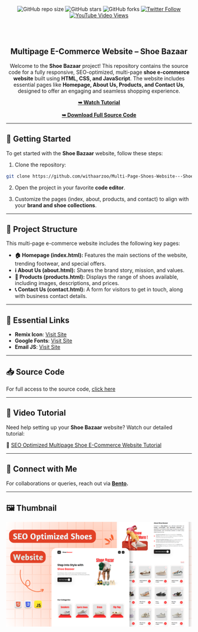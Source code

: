 <div align="center">
  
![GitHub repo size](https://img.shields.io/github/repo-size/withaarzoo/Multi-Page-Shoes-Website---ShoeBazaar)
![GitHub stars](https://shields.io/github/stars/withaarzoo/Multi-Page-Shoes-Website---ShoeBazaar?style=social)
![GitHub forks](https://shields.io/github/forks/withaarzoo/Multi-Page-Shoes-Website---ShoeBazaar?style=social)
[![Twitter Follow](https://shields.io/twitter/follow/withaarzoo?style=social)](https://twitter.com/intent/follow?screen_name=withaarzoo)
[![YouTube Video Views](https://shields.io/youtube/views/SAu7e09vXoQ?style=social)](https://youtu.be/LA8eVJYYdzQ)

  <br />
  <br />

  <h2 align="center">Multipage E-Commerce Website – Shoe Bazaar</h2>

Welcome to the **Shoe Bazaar** project! This repository contains the source code for a fully responsive, SEO-optimized, multi-page **shoe e-commerce website** built using **HTML, CSS, and JavaScript**. The website includes essential pages like **Homepage, About Us, Products, and Contact Us**, designed to offer an engaging and seamless shopping experience.

  <div>
    <a href="https://youtu.be/LA8eVJYYdzQ"><strong>➥ Watch Tutorial</strong></a>
    <br>
    <br>
    <a href="https://t.me/withaarzoo"><strong>➥ Download Full Source Code</strong></a>
  </div>

</div>

---

## 🚀 Getting Started

To get started with the **Shoe Bazaar** website, follow these steps:

1. Clone the repository:

```bash
git clone https://github.com/withaarzoo/Multi-Page-Shoes-Website---ShoeBazaar.git
```

2. Open the project in your favorite **code editor**.

3. Customize the pages (index, about, products, and contact) to align with your **brand and shoe collections**.

---

## 📂 Project Structure

This multi-page e-commerce website includes the following key pages:

- **🏠 Homepage (index.html):** Features the main sections of the website, trending footwear, and special offers.
- **ℹ️ About Us (about.html):** Shares the brand story, mission, and values.
- **👞 Products (products.html):** Displays the range of shoes available, including images, descriptions, and prices.
- **📞 Contact Us (contact.html):** A form for visitors to get in touch, along with business contact details.

---

## 🔗 Essential Links

- **Remix Icon**: [Visit Site](https://ionic.io/ionicons)
- **Google Fonts**: [Visit Site](https://fonts.google.com/)
- **Email JS**: [Visit Site](https://www.emailjs.com/)

---

## 📥 Source Code

For full access to the source code, [click here](https://t.me/withaarzoo)

---

## 🎥 Video Tutorial

Need help setting up your **Shoe Bazaar** website? Watch our detailed tutorial:

📌 [SEO Optimized Multipage Shoe E-Commerce Website Tutorial](https://youtu.be/LA8eVJYYdzQ)

---

## 🤝 Connect with Me

For collaborations or queries, reach out via **[Bento](https://bento.me/withaarzoo).**

---

## 🖼️ Thumbnail

![Shoe Bazaar Website Preview](./readme-image/Thumbnail-1.png "thumbnail")
